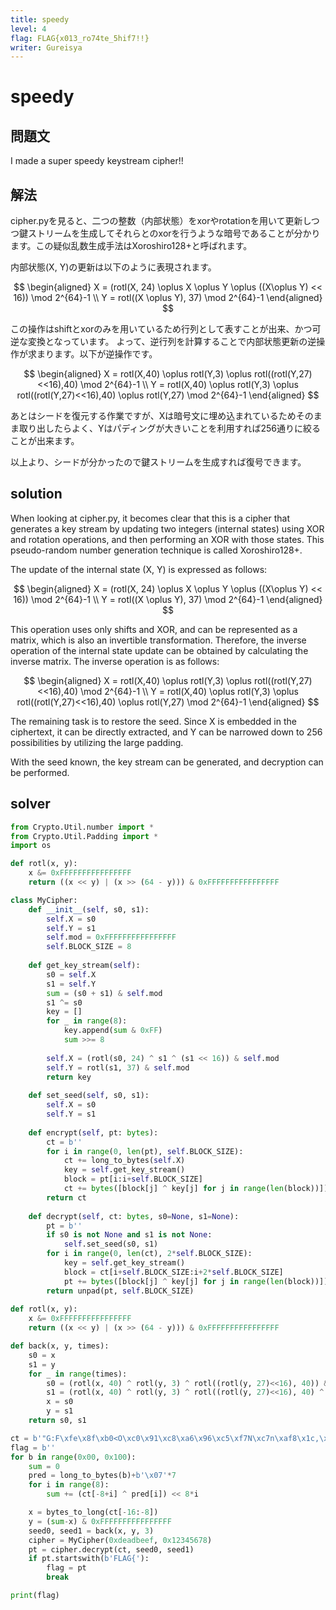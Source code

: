 ```yaml
---
title: speedy   
level: 4          
flag: FLAG{x013_ro74te_5hif7!!}
writer: Gureisya      
---
```


# speedy

## 問題文
I made a super speedy keystream cipher!!

## 解法
cipher.pyを見ると、二つの整数（内部状態）をxorやrotationを用いて更新しつつ鍵ストリームを生成してそれらとのxorを行うような暗号であることが分かります。この疑似乱数生成手法はXoroshiro128+と呼ばれます。

内部状態(X, Y)の更新は以下のように表現されます。

$$
\begin{aligned}
X = (rotl(X, 24) \oplus X \oplus Y \oplus ((X\oplus Y) << 16)) \mod 2^{64}-1
\\
Y = rotl((X \oplus Y), 37) \mod 2^{64}-1
\end{aligned}
$$

この操作はshiftとxorのみを用いているため行列として表すことが出来、かつ可逆な変換となっています。
よって、逆行列を計算することで内部状態更新の逆操作が求まります。以下が逆操作です。

$$
\begin{aligned}
X = rotl(X,40) \oplus rotl(Y,3) \oplus rotl((rotl(Y,27)<<16),40) \mod 2^{64}-1
\\
Y = rotl(X,40) \oplus rotl(Y,3) \oplus rotl((rotl(Y,27)<<16),40) \oplus rotl(Y,27) \mod 2^{64}-1
\end{aligned}
$$

あとはシードを復元する作業ですが、Xは暗号文に埋め込まれているためそのまま取り出したらよく、Yはパディングが大きいことを利用すれば256通りに絞ることが出来ます。

以上より、シードが分かったので鍵ストリームを生成すれば復号できます。

## solution
When looking at cipher.py, it becomes clear that this is a cipher that generates a key stream by updating two integers (internal states) using XOR and rotation operations, and then performing an XOR with those states. This pseudo-random number generation technique is called Xoroshiro128+.

The update of the internal state (X, Y) is expressed as follows:

$$
\begin{aligned}
X = (rotl(X, 24) \oplus X \oplus Y \oplus ((X\oplus Y) << 16)) \mod 2^{64}-1
\\
Y = rotl((X \oplus Y), 37) \mod 2^{64}-1
\end{aligned}
$$

This operation uses only shifts and XOR, and can be represented as a matrix, which is also an invertible transformation. Therefore, the inverse operation of the internal state update can be obtained by calculating the inverse matrix. The inverse operation is as follows:

$$
\begin{aligned}
X = rotl(X,40) \oplus rotl(Y,3) \oplus rotl((rotl(Y,27)<<16),40) \mod 2^{64}-1
\\
Y = rotl(X,40) \oplus rotl(Y,3) \oplus rotl((rotl(Y,27)<<16),40) \oplus rotl(Y,27) \mod 2^{64}-1
\end{aligned}
$$

The remaining task is to restore the seed. Since X is embedded in the ciphertext, it can be directly extracted, and Y can be narrowed down to 256 possibilities by utilizing the large padding.

With the seed known, the key stream can be generated, and decryption can be performed.

## solver
```py
from Crypto.Util.number import *
from Crypto.Util.Padding import *
import os

def rotl(x, y):
    x &= 0xFFFFFFFFFFFFFFFF
    return ((x << y) | (x >> (64 - y))) & 0xFFFFFFFFFFFFFFFF

class MyCipher:
    def __init__(self, s0, s1):
        self.X = s0
        self.Y = s1
        self.mod = 0xFFFFFFFFFFFFFFFF
        self.BLOCK_SIZE = 8
    
    def get_key_stream(self):
        s0 = self.X
        s1 = self.Y
        sum = (s0 + s1) & self.mod
        s1 ^= s0
        key = []
        for _ in range(8):
            key.append(sum & 0xFF)
            sum >>= 8
        
        self.X = (rotl(s0, 24) ^ s1 ^ (s1 << 16)) & self.mod
        self.Y = rotl(s1, 37) & self.mod
        return key
    
    def set_seed(self, s0, s1):
        self.X = s0
        self.Y = s1
    
    def encrypt(self, pt: bytes):
        ct = b''
        for i in range(0, len(pt), self.BLOCK_SIZE):
            ct += long_to_bytes(self.X)
            key = self.get_key_stream()
            block = pt[i:i+self.BLOCK_SIZE]
            ct += bytes([block[j] ^ key[j] for j in range(len(block))])
        return ct
    
    def decrypt(self, ct: bytes, s0=None, s1=None):
        pt = b''
        if s0 is not None and s1 is not None:
            self.set_seed(s0, s1)
        for i in range(0, len(ct), 2*self.BLOCK_SIZE):
            key = self.get_key_stream()
            block = ct[i+self.BLOCK_SIZE:i+2*self.BLOCK_SIZE]
            pt += bytes([block[j] ^ key[j] for j in range(len(block))])
        return unpad(pt, self.BLOCK_SIZE)
    
def rotl(x, y):
    x &= 0xFFFFFFFFFFFFFFFF
    return ((x << y) | (x >> (64 - y))) & 0xFFFFFFFFFFFFFFFF

def back(x, y, times):
    s0 = x
    s1 = y
    for _ in range(times):
        s0 = (rotl(x, 40) ^ rotl(y, 3) ^ rotl((rotl(y, 27)<<16), 40)) & 0xFFFFFFFFFFFFFFFF
        s1 = (rotl(x, 40) ^ rotl(y, 3) ^ rotl((rotl(y, 27)<<16), 40) ^ rotl(y, 27)) & 0xFFFFFFFFFFFFFFFF
        x = s0
        y = s1
    return s0, s1

ct = b'"G:F\xfe\x8f\xb0<O\xc0\x91\xc8\xa6\x96\xc5\xf7N\xc7n\xaf8\x1c,\xcb\xebY<z\xd7\xd8\xc0-\x08\x8d\xe9\x9e\xd8\xa51\xa8\xfbp\x8f\xd4\x13\xf5m\x8f\x02\xa3\xa9\x9e\xb7\xbb\xaf\xbd\xb9\xdf&Y3\xf3\x80\xb8'
flag = b''
for b in range(0x00, 0x100):
    sum = 0
    pred = long_to_bytes(b)+b'\x07'*7
    for i in range(8):
        sum += (ct[-8+i] ^ pred[i]) << 8*i

    x = bytes_to_long(ct[-16:-8])
    y = (sum-x) & 0xFFFFFFFFFFFFFFFF
    seed0, seed1 = back(x, y, 3)
    cipher = MyCipher(0xdeadbeef, 0x12345678)
    pt = cipher.decrypt(ct, seed0, seed1)
    if pt.startswith(b'FLAG{'):
        flag = pt
        break

print(flag)
```
